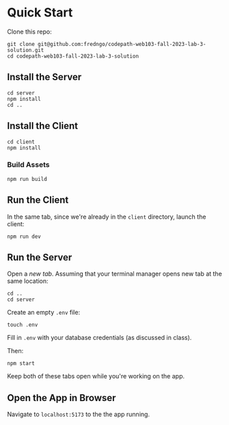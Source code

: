 # Quick Start

Clone this repo:

```
git clone git@github.com:fredngo/codepath-web103-fall-2023-lab-3-solution.git
cd codepath-web103-fall-2023-lab-3-solution
```

## Install the Server

```
cd server
npm install
cd ..
```

## Install the Client

```
cd client
npm install
```

### Build Assets

```
npm run build
```

## Run the Client

In the same tab, since we're already in the `client` directory, launch the client:

```
npm run dev
```

## Run the Server

Open a *new tab*. Assuming that your terminal manager opens new tab at the same location:

```
cd ..
cd server
```

Create an empty `.env` file:

```
touch .env
```

Fill in `.env` with your database credentials (as discussed in class).

Then:

```
npm start
```

Keep both of these tabs open while you're working on the app.

## Open the App in Browser

Navigate to `localhost:5173` to the the app running.

